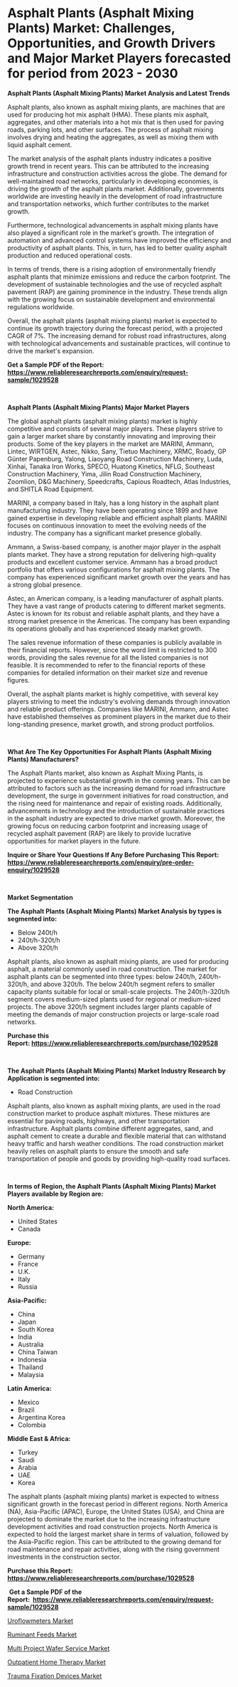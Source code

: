 <p><h1>Asphalt Plants (Asphalt Mixing Plants) Market: Challenges, Opportunities, and Growth Drivers and Major Market Players forecasted for period from 2023 - 2030</h1></p><p><strong>Asphalt Plants (Asphalt Mixing Plants) Market Analysis and Latest Trends</strong></p>
<p><p>Asphalt plants, also known as asphalt mixing plants, are machines that are used for producing hot mix asphalt (HMA). These plants mix asphalt, aggregates, and other materials into a hot mix that is then used for paving roads, parking lots, and other surfaces. The process of asphalt mixing involves drying and heating the aggregates, as well as mixing them with liquid asphalt cement.</p><p>The market analysis of the asphalt plants industry indicates a positive growth trend in recent years. This can be attributed to the increasing infrastructure and construction activities across the globe. The demand for well-maintained road networks, particularly in developing economies, is driving the growth of the asphalt plants market. Additionally, governments worldwide are investing heavily in the development of road infrastructure and transportation networks, which further contributes to the market growth.</p><p>Furthermore, technological advancements in asphalt mixing plants have also played a significant role in the market's growth. The integration of automation and advanced control systems have improved the efficiency and productivity of asphalt plants. This, in turn, has led to better quality asphalt production and reduced operational costs.</p><p>In terms of trends, there is a rising adoption of environmentally friendly asphalt plants that minimize emissions and reduce the carbon footprint. The development of sustainable technologies and the use of recycled asphalt pavement (RAP) are gaining prominence in the industry. These trends align with the growing focus on sustainable development and environmental regulations worldwide.</p><p>Overall, the asphalt plants (asphalt mixing plants) market is expected to continue its growth trajectory during the forecast period, with a projected CAGR of 7%. The increasing demand for robust road infrastructures, along with technological advancements and sustainable practices, will continue to drive the market's expansion.</p></p>
<p><strong>Get a Sample PDF of the Report:&nbsp; <a href="https://www.reliableresearchreports.com/enquiry/request-sample/1029528">https://www.reliableresearchreports.com/enquiry/request-sample/1029528</a></strong></p>
<p>&nbsp;</p>
<p><strong>Asphalt Plants (Asphalt Mixing Plants) Major Market Players</strong></p>
<p><p>The global asphalt plants (asphalt mixing plants) market is highly competitive and consists of several major players. These players strive to gain a larger market share by constantly innovating and improving their products. Some of the key players in the market are MARINI, Ammann, Lintec, WIRTGEN, Astec, Nikko, Sany, Tietuo Machinery, XRMC, Roady, GP Günter Papenburg, Yalong, Liaoyang Road Construction Machinery, Luda, Xinhai, Tanaka Iron Works, SPECO, Huatong Kinetics, NFLG, Southeast Construction Machinery, Yima, Jilin Road Construction Machinery, Zoomlion, D&G Machinery, Speedcrafts, Capious Roadtech, Atlas Industries, and SHITLA Road Equipment.</p><p>MARINI, a company based in Italy, has a long history in the asphalt plant manufacturing industry. They have been operating since 1899 and have gained expertise in developing reliable and efficient asphalt plants. MARINI focuses on continuous innovation to meet the evolving needs of the industry. The company has a significant market presence globally.</p><p>Ammann, a Swiss-based company, is another major player in the asphalt plants market. They have a strong reputation for delivering high-quality products and excellent customer service. Ammann has a broad product portfolio that offers various configurations for asphalt mixing plants. The company has experienced significant market growth over the years and has a strong global presence.</p><p>Astec, an American company, is a leading manufacturer of asphalt plants. They have a vast range of products catering to different market segments. Astec is known for its robust and reliable asphalt plants, and they have a strong market presence in the Americas. The company has been expanding its operations globally and has experienced steady market growth.</p><p>The sales revenue information of these companies is publicly available in their financial reports. However, since the word limit is restricted to 300 words, providing the sales revenue for all the listed companies is not feasible. It is recommended to refer to the financial reports of these companies for detailed information on their market size and revenue figures.</p><p>Overall, the asphalt plants market is highly competitive, with several key players striving to meet the industry's evolving demands through innovation and reliable product offerings. Companies like MARINI, Ammann, and Astec have established themselves as prominent players in the market due to their long-standing presence, market growth, and strong product portfolios.</p></p>
<p>&nbsp;</p>
<p><strong>What Are The Key Opportunities For Asphalt Plants (Asphalt Mixing Plants) Manufacturers?</strong></p>
<p><p>The Asphalt Plants market, also known as Asphalt Mixing Plants, is projected to experience substantial growth in the coming years. This can be attributed to factors such as the increasing demand for road infrastructure development, the surge in government initiatives for road construction, and the rising need for maintenance and repair of existing roads. Additionally, advancements in technology and the introduction of sustainable practices in the asphalt industry are expected to drive market growth. Moreover, the growing focus on reducing carbon footprint and increasing usage of recycled asphalt pavement (RAP) are likely to provide lucrative opportunities for market players in the future.</p></p>
<p><strong>Inquire or Share Your Questions If Any Before Purchasing This Report: <a href="https://www.reliableresearchreports.com/enquiry/pre-order-enquiry/1029528">https://www.reliableresearchreports.com/enquiry/pre-order-enquiry/1029528</a></strong></p>
<p>&nbsp;</p>
<p><strong>Market Segmentation</strong></p>
<p><strong>The Asphalt Plants (Asphalt Mixing Plants) Market Analysis by types is segmented into:</strong></p>
<p><ul><li>Below 240t/h</li><li>240t/h-320t/h</li><li>Above 320t/h</li></ul></p>
<p><p>Asphalt plants, also known as asphalt mixing plants, are used for producing asphalt, a material commonly used in road construction. The market for asphalt plants can be segmented into three types: below 240t/h, 240t/h-320t/h, and above 320t/h. The below 240t/h segment refers to smaller capacity plants suitable for local or small-scale projects. The 240t/h-320t/h segment covers medium-sized plants used for regional or medium-sized projects. The above 320t/h segment includes larger plants capable of meeting the demands of major construction projects or large-scale road networks.</p></p>
<p><strong>Purchase this Report:&nbsp;<a href="https://www.reliableresearchreports.com/purchase/1029528">https://www.reliableresearchreports.com/purchase/1029528</a></strong></p>
<p>&nbsp;</p>
<p><strong>The Asphalt Plants (Asphalt Mixing Plants) Market Industry Research by Application is segmented into:</strong></p>
<p><ul><li>Road Construction</li></ul></p>
<p><p>Asphalt plants, also known as asphalt mixing plants, are used in the road construction market to produce asphalt mixtures. These mixtures are essential for paving roads, highways, and other transportation infrastructure. Asphalt plants combine different aggregates, sand, and asphalt cement to create a durable and flexible material that can withstand heavy traffic and harsh weather conditions. The road construction market heavily relies on asphalt plants to ensure the smooth and safe transportation of people and goods by providing high-quality road surfaces.</p></p>
<p>&nbsp;</p>
<p><strong>In terms of Region, the Asphalt Plants (Asphalt Mixing Plants) Market Players available by Region are:</strong></p>
<p>
    <p> <strong> North America: </strong>
        <ul>
            <li>United States</li>
            <li>Canada</li>
        </ul>
        </p> 
    <p> <strong> Europe: </strong>
        <ul>
            <li>Germany</li>
            <li>France</li>
            <li>U.K.</li>
            <li>Italy</li>
            <li>Russia</li>
        </ul>
        </p> 
    <p> <strong> Asia-Pacific: </strong>
        <ul>
            <li>China</li>
            <li>Japan</li>
            <li>South Korea</li>
            <li>India</li>
            <li>Australia</li>
            <li>China Taiwan</li>
            <li>Indonesia</li>
            <li>Thailand</li>
            <li>Malaysia</li>
        </ul>
        </p> 
    <p> <strong> Latin America: </strong>
        <ul>
            <li>Mexico</li>
            <li>Brazil</li>
            <li>Argentina Korea</li>
            <li>Colombia</li>
        </ul>
        </p> 
    <p> <strong> Middle East & Africa: </strong>
        <ul>
            <li>Turkey</li>
            <li>Saudi</li>
            <li>Arabia</li>
            <li>UAE</li>
            <li>Korea</li>
        </ul>
    </p>
    </p>
<p><p>The asphalt plants (asphalt mixing plants) market is expected to witness significant growth in the forecast period in different regions. North America (NA), Asia-Pacific (APAC), Europe, the United States (USA), and China are projected to dominate the market due to the increasing infrastructure development activities and road construction projects. North America is expected to hold the largest market share in terms of valuation, followed by the Asia-Pacific region. This can be attributed to the growing demand for road maintenance and repair activities, along with the rising government investments in the construction sector.</p></p>
<p><strong>Purchase this Report: <a href="https://www.reliableresearchreports.com/purchase/1029528">https://www.reliableresearchreports.com/purchase/1029528</a></strong></p>
<p>&nbsp;<strong>Get a Sample PDF of the Report:&nbsp;&nbsp;<a href="https://www.reliableresearchreports.com/enquiry/request-sample/1029528">https://www.reliableresearchreports.com/enquiry/request-sample/1029528</a></strong></p>
<p><strong></strong></p>
<p><p><a href="https://www.reportprime.com/uroflowmeters-r8611">Uroflowmeters Market</a></p><p><a href="https://medium.com/@laneygibson1991/ruminant-feeds-market-size-growth-forecast-2023-2030-83e74d0a64eb">Ruminant Feeds Market</a></p><p><a href="https://www.reportprime.com/multi-project-wafer-service-r2816">Multi Project Wafer Service Market</a></p><p><a href="https://issuu.com/reportprime-2/docs/outpatient-home-therapy-market-size-2030.pptx?fr=xKAE9_zU1NQ">Outpatient Home Therapy Market</a></p><p><a href="https://github.com/GroverBarry/Market-Research-Report-List-1/blob/main/trauma-fixation-devices-market.md">Trauma Fixation Devices Market</a></p></p>